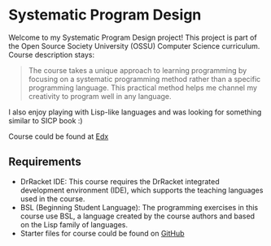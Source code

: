 # Systematic Program Design  
Welcome to my Systematic Program Design project! This project is part of the Open Source Society University (OSSU) Computer Science curriculum. Course description stays:

> The course takes a unique approach to learning programming by focusing on a systematic programming method rather than a specific programming language. This practical method helps me channel my creativity to program well in any language.   

I also enjoy playing with Lisp-like languages and was looking for something similar to SICP book :) 

Course could be found at [Edx](https://learning.edx.org/course/course-v1:UBCx+SPD1x+2T2015)

## Requirements 
* DrRacket IDE: This course requires the DrRacket integrated development environment (IDE), which supports the teaching languages used in the course.
* BSL (Beginning Student Language): The programming exercises in this course use BSL, a language created by the course authors and based on the Lisp family of languages.
* Starter files for course could be found on [GitHub](https://github.com/ossu/spd-starters)
